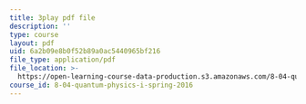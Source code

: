 ```yaml
---
title: 3play pdf file
description: ''
type: course
layout: pdf
uid: 6a2b09e8b0f52b89a0ac5440965bf216
file_type: application/pdf
file_location: >-
  https://open-learning-course-data-production.s3.amazonaws.com/8-04-quantum-physics-i-spring-2016/6a2b09e8b0f52b89a0ac5440965bf216_m7UT2Hr465o.pdf
course_id: 8-04-quantum-physics-i-spring-2016
---
```

